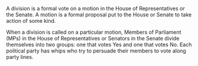 A division is a formal vote on a motion in the House of Representatives or the Senate. A motion is
a formal proposal put to the House or Senate to take action of some kind.

When a division is called on a particular motion, Members of Parliament (MPs) in the House of
Representatives or Senators in the Senate divide themselves into two groups: one that votes
Yes and one that votes No. Each political party has whips who try to persuade their members
to vote along party lines.
